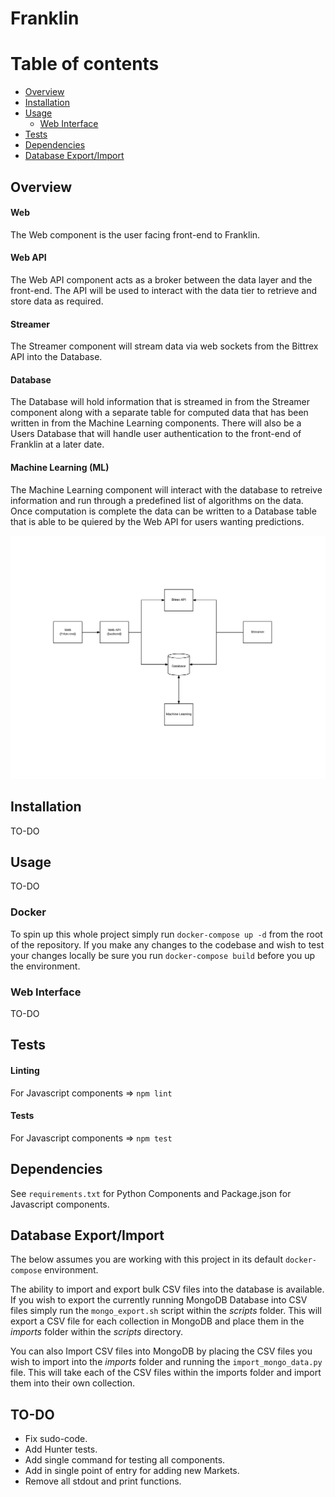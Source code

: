 # Franklin

Table of contents
=================

  * [Overview](#overview)
  * [Installation](#installation)
  * [Usage](#usage)
    * [Web Interface](#webinterface)
  * [Tests](#tests)
  * [Dependencies](#dependencies)
  * [Database Export/Import](#database-export-import)


## Overview

#### Web
The Web component is the user facing front-end to Franklin.

#### Web API
The Web API component acts as a broker between the data layer and the front-end.
The API will be used to interact with the data tier to retrieve and store data as required.

#### Streamer
The Streamer component will stream data via web sockets from the Bittrex API into the Database.

#### Database
The Database will hold information that is streamed in from the Streamer component along with a separate table for computed data that has been written in from the Machine Learning components. There will also be a Users Database that will handle user authentication to the front-end of Franklin at a later date.

#### Machine Learning (ML)
The Machine Learning component will interact with the database to retreive information and run through a predefined list of algorithms on the data. Once computation is complete the data can be written to a Database table that is able to be quiered by the Web API for users wanting predictions.

<p align="center">
  <img src="https://github.com/danagain/Franklin/blob/master/docs/images/overview.png" alt="overview"/>
</p>


## Installation

TO-DO

## Usage

TO-DO

### Docker

To spin up this whole project simply run `docker-compose up -d` from the root of the repository. If you make any changes to the codebase and wish to test your changes locally be sure you run `docker-compose build` before you up the environment.

### Web Interface

TO-DO

## Tests

#### Linting
For Javascript components => `npm lint`

#### Tests
For Javascript components => `npm test`

## Dependencies
See `requirements.txt` for Python Components and Package.json for Javascript components.

## Database Export/Import
The below assumes you are working with this project in its default `docker-compose` environment.

The ability to import and export bulk CSV files into the database is available. If you wish to export the currently running MongoDB Database into CSV files simply run the `mongo_export.sh` script within the *scripts* folder. This will export a CSV file for each collection in MongoDB and place them in the *imports* folder within the *scripts* directory.

You can also Import CSV files into MongoDB by placing the CSV files you wish to import into the *imports* folder and running the `import_mongo_data.py` file. This will take each of the CSV files within the imports folder and import them into their own collection.


## TO-DO

* Fix sudo-code.
* Add Hunter tests.
* Add single command for testing all components.
* Add in single point of entry for adding new Markets.
* Remove all stdout and print functions.
